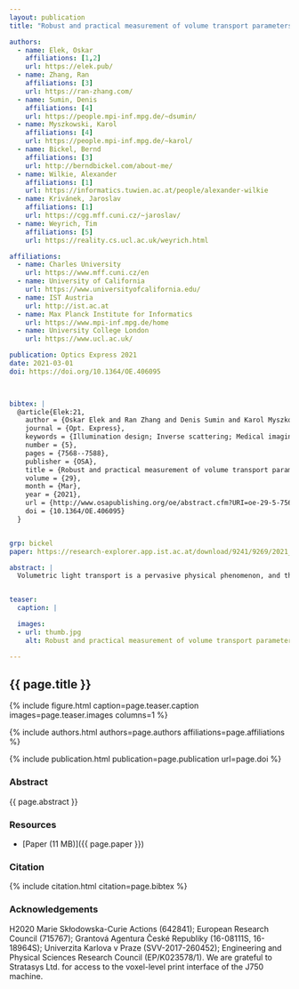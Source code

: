 ```yaml
---
layout: publication
title: "Robust and practical measurement of volume transport parameters in solid photo-polymer materials for 3D printing"

authors:
  - name: Elek, Oskar
    affiliations: [1,2]
    url: https://elek.pub/
  - name: Zhang, Ran
    affiliations: [3]
    url: https://ran-zhang.com/
  - name: Sumin, Denis 
    affiliations: [4]
    url: https://people.mpi-inf.mpg.de/~dsumin/
  - name: Myszkowski, Karol
    affiliations: [4]
    url: https://people.mpi-inf.mpg.de/~karol/
  - name: Bickel, Bernd
    affiliations: [3]
    url: http://berndbickel.com/about-me/
  - name: Wilkie, Alexander
    affiliations: [1]
    url: https://informatics.tuwien.ac.at/people/alexander-wilkie
  - name: Krivánek, Jaroslav
    affiliations: [1]
    url: https://cgg.mff.cuni.cz/~jaroslav/
  - name: Weyrich, Tim
    affiliations: [5]
    url: https://reality.cs.ucl.ac.uk/weyrich.html

affiliations:
  - name: Charles University
    url: https://www.mff.cuni.cz/en
  - name: University of California
    url: https://www.universityofcalifornia.edu/
  - name: IST Austria
    url: http://ist.ac.at
  - name: Max Planck Institute for Informatics
    url: https://www.mpi-inf.mpg.de/home
  - name: University College London
    url: https://www.ucl.ac.uk/

publication: Optics Express 2021
date: 2021-03-01
doi: https://doi.org/10.1364/OE.406095


  
bibtex: |  
  @article{Elek:21,
    author = {Oskar Elek and Ran Zhang and Denis Sumin and Karol Myszkowski and Bernd Bickel and Alexander Wilkie and Jaroslav K\v{r}iv\'{a}nek and Tim Weyrich},
    journal = {Opt. Express},
    keywords = {Illumination design; Inverse scattering; Medical imaging; Optical properties; Scattering media; Structured illumination microscopy},
    number = {5},
    pages = {7568--7588},
    publisher = {OSA},
    title = {Robust and practical measurement of volume transport parameters in solid photo-polymer materials for 3D printing},
    volume = {29},
    month = {Mar},
    year = {2021},
    url = {http://www.osapublishing.org/oe/abstract.cfm?URI=oe-29-5-7568},
    doi = {10.1364/OE.406095}
  }


grp: bickel
paper: https://research-explorer.app.ist.ac.at/download/9241/9269/2021_OpticsExpress_Elek.pdf

abstract: |
  Volumetric light transport is a pervasive physical phenomenon, and therefore its accurate simulation is important for a broad array of disciplines. While suitable mathematical models for computing the transport are now available, obtaining the necessary material parameters needed to drive such simulations is a challenging task: direct measurements of these parameters from material samples are seldom possible. Building on the inverse scattering paradigm, we present a novel measurement approach which indirectly infers the transport parameters from extrinsic observations of multiple-scattered radiance. The novelty of the proposed approach lies in replacing structured illumination with a structured reflector bonded to the sample, and a robust fitting procedure that largely compensates for potential systematic errors in the calibration of the setup. We show the feasibility of our approach by validating simulations of complex 3D compositions of the measured materials against physical prints, using photo-polymer resins. As presented in this paper, our technique yields colorspace data suitable for accurate appearance reproduction in the area of 3D printing. Beyond that, and without fundamental changes to the basic measurement methodology, it could equally well be used to obtain spectral measurements that are useful for other application areas.


teaser:
  caption: |

  images:
  - url: thumb.jpg
    alt: Robust and practical measurement of volume transport parameters in solid photo-polymer materials for 3D printing (Teaser Image)

---
```


## {{ page.title }}

{% include figure.html caption=page.teaser.caption images=page.teaser.images columns=1 %}

{% include authors.html authors=page.authors affiliations=page.affiliations %}

{% include publication.html publication=page.publication url=page.doi %}

### Abstract

{{ page.abstract }}

### Resources

* [Paper (11 MB)]({{ page.paper }})

<!--
* [Official publisher page]({{page.doi}}) &nbsp; [![ACM](ACM_logo.svg){: width="40x"}]({{page.doi}})
-->

### Citation

{% include citation.html citation=page.bibtex %}

### Acknowledgements
H2020 Marie Skłodowska-Curie Actions (642841); European Research Council (715767); Grantová Agentura České Republiky (16-08111S, 16-18964S); Univerzita Karlova v Praze (SVV-2017-260452); Engineering and Physical Sciences Research Council (EP/K023578/1). We are grateful to Stratasys Ltd. for access to the voxel-level print interface of the J750 machine.

